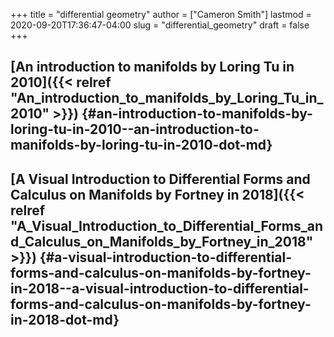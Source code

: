 +++
title = "differential geometry"
author = ["Cameron Smith"]
lastmod = 2020-09-20T17:36:47-04:00
slug = "differential_geometry"
draft = false
+++

## [An introduction to manifolds by Loring Tu in 2010]({{< relref "An_introduction_to_manifolds_by_Loring_Tu_in_2010" >}}) {#an-introduction-to-manifolds-by-loring-tu-in-2010--an-introduction-to-manifolds-by-loring-tu-in-2010-dot-md}


## [A Visual Introduction to Differential Forms and Calculus on Manifolds by Fortney in 2018]({{< relref "A_Visual_Introduction_to_Differential_Forms_and_Calculus_on_Manifolds_by_Fortney_in_2018" >}}) {#a-visual-introduction-to-differential-forms-and-calculus-on-manifolds-by-fortney-in-2018--a-visual-introduction-to-differential-forms-and-calculus-on-manifolds-by-fortney-in-2018-dot-md}
